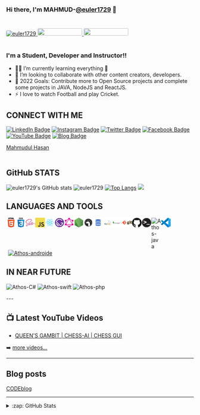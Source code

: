 ### Hi there, I'm MAHMUD-[@euler1729][linkedin] 👋

<div align="left" style="margin: 40px 0">
    <a href="https://github.com/euler1729/github-profile-views-counter"">
        <img width="120px" height="20px" style="border-radius: 3px" src="https://komarev.com/ghpvc/?username=euler1729&label=Profile%20views&color=0e75b6&style=flat" alt="euler1729" />
    </a>
    <a href="https://github.com/euler1729?tab=followers">
        <img width="120px" height="20px" style="border-radius: 3px" src="https://img.shields.io/github/followers/euler1729?style=flat-square">
    </a>
    <a href="https://mhcsedu.blogspot.com/">
      <img width="120px" height="20px" style="border-radius: 3px" src="https://img.shields.io/website?label=CODEblog&style=for-the-badge&url=https%3A%2F%2Fcodestackr.com">
    </a>
</div>

### I'm a Student, Developer and Instructor!!

- 👨‍💻 I’m currently learning everything 🤣
- 👬 I’m looking to collaborate with other content creators, developers.
- 🥅 2022 Goals: Contribute more to Open Source projects and complete some projects in JAVA, NodeJS and ReactJS.
- ⚡  I love to watch Football and play Cricket.

##  CONNECT WITH ME

[![LinkedIn Badge](https://img.shields.io/badge/LinkedIn-Profile-informational?style=flat&logo=linkedin&logoColor=white&color=0D76A8)][linkedin] 
[![Instagram Badge](https://img.shields.io/badge/Instagram-Profile-informational?style=flat&logo=instagram&logoColor=white&color=red)][instagram] 
[![Twitter Badge](https://img.shields.io/badge/Twitter-Profile-informational?style=flat&logo=twitter&logoColor=white&color=skyblue)][twitter]
[![Facebook Badge](https://img.shields.io/badge/Facebook-Profile-informational?style=flat&logo=facebook&logoColor=white&color=blue)][facebook]
[![YouTube Badge](https://img.shields.io/badge/YouTube-Channel-informational?style=flat&logo=youtube&logoColor=white&color=red)][youtube] 
[![Blog Badge](https://img.shields.io/badge/CODE-blog-informational?style=flat&logo=blogger&logoColor=white&color=violet)][website] 

<!---
[<img  alt="https://mhcsedu.blogspot.com/" width="22px" src="https://raw.githubusercontent.com/iconic/open-iconic/master/svg/globe.svg" />][website] 
[<img  alt="Mahmud1729 | YouTube" width="22px" src="https://cdn.jsdelivr.net/npm/simple-icons@v3/icons/youtube.svg" />][youtube] 
[<img  alt="eulers1729 | Twitter" width="22px" src="https://cdn.jsdelivr.net/npm/simple-icons@v3/icons/twitter.svg" />][twitter] 
[<img  alt="euler1729 | LinkedIn" width="22px" src="https://cdn.jsdelivr.net/npm/simple-icons@v3/icons/linkedin.svg" />][linkedin] 
[<img alt="euler_1729 | Instagram" width="22px" src="https://cdn.jsdelivr.net/npm/simple-icons@v3/icons/instagram.svg" />][instagram] 
--->
<html>                                                                                                                                                                                                                                                 
  <!--script async="" defer="" src="https://platform.linkedin.com/badges/js/profile.js" type="text/javascript"></script-->
  <body>
  <div class="badge-base LI-profile-badge" data-locale="en_US" data-size="medium" data-theme="light" data-type="VERTICAL" data-vanity="euler1729" data-version="v1"><a class="badge-base__link LI-simple-link" href="https://bd.linkedin.com/in/euler1729?trk=profile-badge">Mahmudul Hasan</a></div>
  </body>
</html>
<br />

<!--details-->
<!--summary>:zap: GitHub Stats</summary-->
## GitHub STATS
![euler1729's GitHub stats](https://github-readme-stats.vercel.app/api?username=euler1729&show_icons=true&theme=dark)
<img src="https://github-readme-streak-stats.herokuapp.com/?user=euler1729&show_icons=true&theme=dark" alt="euler1729" />
[![Top Langs](https://github-readme-stats.vercel.app/api/top-langs/?username=euler1729&layout=compact&theme=dark)](https://github.com/euler1729/github-readme-stats)
<img src="https://activity-graph.herokuapp.com/graph?username=euler1729&theme=xcode" />


## LANGUAGES AND TOOLS

[<img align="center" alt="Visual Studio Code" width="26px" src="https://raw.githubusercontent.com/github/explore/80688e429a7d4ef2fca1e82350fe8e3517d3494d/topics/visual-studio-code/visual-studio-code.png" />][vscode]
[<img align="left" alt="HTML5" width="26px" src="https://raw.githubusercontent.com/github/explore/80688e429a7d4ef2fca1e82350fe8e3517d3494d/topics/html/html.png" />][html5]
[<img align="left" alt="CSS3" width="26px" src="https://raw.githubusercontent.com/github/explore/80688e429a7d4ef2fca1e82350fe8e3517d3494d/topics/css/css.png" />][html5]
[<img align="left" alt="Sass" width="26px" src="https://raw.githubusercontent.com/github/explore/80688e429a7d4ef2fca1e82350fe8e3517d3494d/topics/sass/sass.png" />][saas]
[<img align="left" alt="JavaScript" width="26px" src="https://raw.githubusercontent.com/github/explore/80688e429a7d4ef2fca1e82350fe8e3517d3494d/topics/javascript/javascript.png" />][html5]
[<img align="left" alt="React" width="26px" src="https://raw.githubusercontent.com/github/explore/80688e429a7d4ef2fca1e82350fe8e3517d3494d/topics/react/react.png" />][react]
[<img align="left" alt="Gatsby" width="26px" src="https://raw.githubusercontent.com/github/explore/e94815998e4e0713912fed477a1f346ec04c3da2/topics/gatsby/gatsby.png" />][gatsby]
[<img align="left" alt="GraphQL" width="26px" src="https://raw.githubusercontent.com/github/explore/80688e429a7d4ef2fca1e82350fe8e3517d3494d/topics/graphql/graphql.png" />][graphql]
[<img align="left" alt="Node.js" width="26px" src="https://raw.githubusercontent.com/github/explore/80688e429a7d4ef2fca1e82350fe8e3517d3494d/topics/nodejs/nodejs.png" />][nodejs]
[<img align="left" alt="Deno" width="26px" src="https://raw.githubusercontent.com/github/explore/361e2821e2dea67711cde99c9c40ed357061cf27/topics/deno/deno.png" />][deno]
[<img align="left" alt="SQL" width="26px" src="https://raw.githubusercontent.com/github/explore/80688e429a7d4ef2fca1e82350fe8e3517d3494d/topics/sql/sql.png" />][sql]
[<img align="left" alt="MySQL" width="26px" src="https://raw.githubusercontent.com/github/explore/80688e429a7d4ef2fca1e82350fe8e3517d3494d/topics/mysql/mysql.png" />][mysql]
[<img align="left" alt="MongoDB" width="26px" src="https://raw.githubusercontent.com/github/explore/80688e429a7d4ef2fca1e82350fe8e3517d3494d/topics/mongodb/mongodb.png" />][mongodb]
[<img align="left" alt="Git" width="26px" src="https://raw.githubusercontent.com/github/explore/80688e429a7d4ef2fca1e82350fe8e3517d3494d/topics/git/git.png" />][git]
[<img align="left" alt="GitHub" width="26px" src="https://raw.githubusercontent.com/github/explore/78df643247d429f6cc873026c0622819ad797942/topics/github/github.png" />][github]
[<img align="left" alt="Terminal" width="26px" src="https://raw.githubusercontent.com/github/explore/80688e429a7d4ef2fca1e82350fe8e3517d3494d/topics/terminal/terminal.png" />][terminal]
[<img align="left" alt="Athos-java" width="26px" 
src="https://softmany.com/wp-content/uploads/2017/08/Java-Runtime-Environment-for-Windows.png" />][java]
[<img align="center" alt="Athos-androide" width="26px" style="margin-left:5px"
src="https://2.bp.blogspot.com/-tzm1twY_ENM/XlCRuI0ZkRI/AAAAAAAAOso/BmNOUANXWxwc5vwslNw3WpjrDlgs9PuwQCLcBGAsYHQ/s1600/pasted%2Bimage%2B0.png" />][android_studio]
<br />

## IN NEAR FUTURE
<p>
  <img align="center" alt="Athos-C#" height="60" width="60" src="https://growiz.com.br/wp-content/uploads/2020/08/kisspng-c-programming-language-logo-microsoft-visual-stud-atlas-portfolio-5b899192d7c600.1628571115357423548838.png">
  <img align="center" alt="Athos-swift" height="60" width="80" src="https://ideias.avancadas.info/images/Apple-Swift.png">
  <img align="center" alt="Athos-php" height="60" width="80" src="http://ivaldo.dev/wp-content/uploads/2020/08/php-1-logo-png-transparent.png">
 
</p>
---

## 📺 Latest YouTube Videos

<!-- YOUTUBE:START -->
- [QUEEN'S GAMBIT | CHESS-AI | CHESS GUI](https://youtu.be/hsuMl18Xibo)
<!-- YOUTUBE:END -->

➡️ [more videos...](https://www.youtube.com/channel/UCTYC-Qzv_uABEmHFZ3-c13g)

---

## Blog posts
<!-- BLOG-POST-LIST:START -->
[CODEblog][website] 
<!-- BLOG-POST-LIST:END -->


---

<details>
  <summary>:zap: GitHub Stats</summary>
  <img src="https://github-readme-stats.vercel.app/api?username=euler1729&show_icons=true&hide_border=true" />
  <img src="https://github-readme-streak-stats.herokuapp.com/?user=euler1729&" alt="euler1729" />
  <img src="https://github-readme-stats.vercel.app/api/top-langs?username=euler1729&show_icons=true&locale=en&layout=compact" alt="euler1729" />
</details>



[website]: https://mhcsedu.blogspot.com/
[twitter]: https://twitter.com/eulers1729
[facebook]: https://www.facebook.com/euler1729
[youtube]: https://www.youtube.com/channel/UCTYC-Qzv_uABEmHFZ3-c13g
[instagram]: https://www.instagram.com/mahmud_hasan_1729/
[linkedin]: https://www.linkedin.com/in/euler1729/
[GitHub]: https://github.com/euler1729/
[vscode]: https://visualstudio.microsoft.com/
[html5]: https://www.w3schools.com/html/
[saas]: https://www.salesforce.com/in/saas/
[react]: https://reactjs.org/
[gatsby]: https://www.gatsbyjs.com/
[graphql]: https://graphql.org/community/
[nodejs]: https://nodejs.org/en/
[deno]: https://deno.land/
[sql]: https://www.w3schools.com/sql/default.Asp
[mysql]: https://www.mysql.com/
[mongodb]: https://www.mongodb.com/
[git]: https://git-scm.com/
[github]: https://github.com/
[terminal]: https://ubuntu.com/tutorials/command-line-for-beginners#1-overview
[java]: [https://softmany.com/wp-content/uploads/2017/08/Java-Runtime-Environment-for-Windows.png](https://www.java.com/en/)
[android_studio]: https://developer.android.com/
